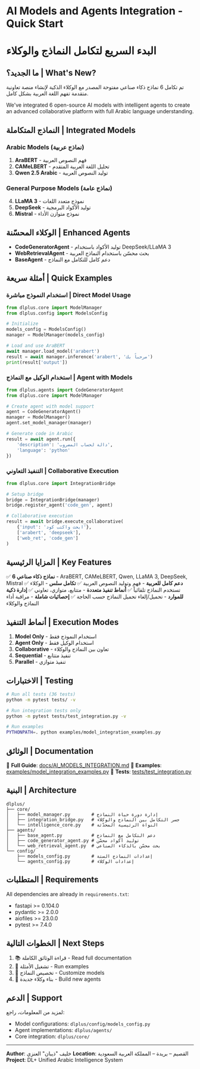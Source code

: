 # AI Models and Agents Integration - Quick Start
# البدء السريع لتكامل النماذج والوكلاء

## ما الجديد؟ | What's New?

تم تكامل 6 نماذج ذكاء صناعي مفتوحة المصدر مع الوكلاء الذكية لإنشاء منصة تعاونية متقدمة تفهم اللغة العربية بشكل كامل.

We've integrated 6 open-source AI models with intelligent agents to create an advanced collaborative platform with full Arabic language understanding.

## النماذج المتكاملة | Integrated Models

### Arabic Models (نماذج عربية)
1. **AraBERT** - فهم النصوص العربية
2. **CAMeLBERT** - تحليل اللغة العربية المتقدم
3. **Qwen 2.5 Arabic** - توليد النصوص العربية

### General Purpose Models (نماذج عامة)
4. **LLaMA 3** - نموذج متعدد اللغات
5. **DeepSeek** - توليد الأكواد البرمجية
6. **Mistral** - نموذج متوازن الأداء

## الوكلاء المحسّنة | Enhanced Agents

- **CodeGeneratorAgent** - توليد الأكواد باستخدام DeepSeek/LLaMA 3
- **WebRetrievalAgent** - بحث محسّن باستخدام النماذج العربية
- **BaseAgent** - دعم كامل للتكامل مع النماذج

## أمثلة سريعة | Quick Examples

### استخدام النموذج مباشرة | Direct Model Usage

```python
from dlplus.core import ModelManager
from dlplus.config import ModelsConfig

# Initialize
models_config = ModelsConfig()
manager = ModelManager(models_config)

# Load and use AraBERT
await manager.load_model('arabert')
result = await manager.inference('arabert', 'مرحباً بك')
print(result['output'])
```

### استخدام الوكيل مع النماذج | Agent with Models

```python
from dlplus.agents import CodeGeneratorAgent
from dlplus.core import ModelManager

# Create agent with model support
agent = CodeGeneratorAgent()
manager = ModelManager()
agent.set_model_manager(manager)

# Generate code in Arabic
result = await agent.run({
    'description': 'دالة لحساب المضروب',
    'language': 'python'
})
```

### التنفيذ التعاوني | Collaborative Execution

```python
from dlplus.core import IntegrationBridge

# Setup bridge
bridge = IntegrationBridge(manager)
bridge.register_agent('code_gen', agent)

# Collaborative execution
result = await bridge.execute_collaborative(
    {'input': 'ابحث واكتب كود'},
    ['arabert', 'deepseek'],
    ['web_ret', 'code_gen']
)
```

## المزايا الرئيسية | Key Features

✅ **6 نماذج ذكاء صناعي** - AraBERT, CAMeLBERT, Qwen, LLaMA 3, DeepSeek, Mistral
✅ **دعم كامل للعربية** - فهم وتوليد النصوص العربية
✅ **تكامل سلس** - الوكلاء تستخدم النماذج تلقائياً
✅ **أنماط تنفيذ متعددة** - متتابع، متوازي، تعاوني
✅ **إدارة ذكية للموارد** - تحميل/إلغاء تحميل النماذج حسب الحاجة
✅ **إحصائيات شاملة** - مراقبة أداء النماذج والوكلاء

## أنماط التنفيذ | Execution Modes

1. **Model Only** - استخدام النموذج فقط
2. **Agent Only** - استخدام الوكيل فقط
3. **Collaborative** - تعاون بين النماذج والوكلاء
4. **Sequential** - تنفيذ متتابع
5. **Parallel** - تنفيذ متوازي

## الاختبارات | Testing

```bash
# Run all tests (36 tests)
python -m pytest tests/ -v

# Run integration tests only
python -m pytest tests/test_integration.py -v

# Run examples
PYTHONPATH=. python examples/model_integration_examples.py
```

## الوثائق | Documentation

📖 **Full Guide**: [docs/AI_MODELS_INTEGRATION.md](docs/AI_MODELS_INTEGRATION.md)
📝 **Examples**: [examples/model_integration_examples.py](examples/model_integration_examples.py)
🧪 **Tests**: [tests/test_integration.py](tests/test_integration.py)

## البنية | Architecture

```
dlplus/
├── core/
│   ├── model_manager.py        # إدارة دورة حياة النماذج
│   ├── integration_bridge.py   # جسر التكامل بين النماذج والوكلاء
│   └── intelligence_core.py    # النواة الرئيسية المحدّثة
├── agents/
│   ├── base_agent.py           # دعم التكامل مع النماذج
│   ├── code_generator_agent.py # توليد أكواد محسّن
│   └── web_retrieval_agent.py  # بحث محسّن بالذكاء الصناعي
└── config/
    ├── models_config.py        # إعدادات النماذج الستة
    └── agents_config.py        # إعدادات الوكلاء
```

## المتطلبات | Requirements

All dependencies are already in `requirements.txt`:
- fastapi >= 0.104.0
- pydantic >= 2.0.0
- aiofiles >= 23.0.0
- pytest >= 7.4.0

## الخطوات التالية | Next Steps

1. 📚 قراءة الوثائق الكاملة - Read full documentation
2. 🧪 تشغيل الأمثلة - Run examples
3. 🔧 تخصيص النماذج - Customize models
4. 🚀 بناء وكلاء جديدة - Build new agents

## الدعم | Support

لمزيد من المعلومات، راجع:
- Model configurations: `dlplus/config/models_config.py`
- Agent implementations: `dlplus/agents/`
- Core integration: `dlplus/core/`

---

**Author**: خليف "ذيبان" العنزي
**Location**: القصيم – بريدة – المملكة العربية السعودية
**Project**: DL+ Unified Arabic Intelligence System
